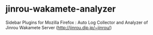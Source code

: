 # jinrou-wakamete-analyzer
Sidebar Plugins for Mozilla Firefox : Auto Log Collector and Analyzer of Jinrou Wakamete Server (http://jinrou.dip.jp/~jinrou/)
